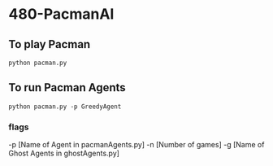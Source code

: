 # 480-PacmanAI

## To play Pacman

``python pacman.py``

## To run Pacman Agents

``python pacman.py -p GreedyAgent``

### flags

-p [Name of Agent in pacmanAgents.py]
-n [Number of games]
-g [Name of Ghost Agents in ghostAgents.py]
